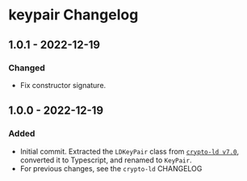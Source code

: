 # keypair Changelog

## 1.0.1 - 2022-12-19
### Changed
- Fix constructor signature.

## 1.0.0 - 2022-12-19
### Added
- Initial commit. Extracted the `LDKeyPair` class from [`crypto-ld v7.0`](https://github.com/digitalbazaar/crypto-ld), 
  converted it to Typescript, and renamed to `KeyPair`.
- For previous changes, see the `crypto-ld` CHANGELOG
